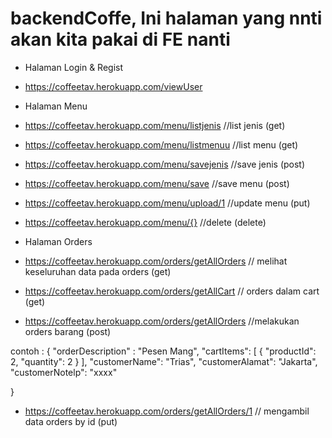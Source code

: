 # backendCoffe, Ini halaman yang nnti akan kita pakai di FE nanti

* Halaman Login & Regist 
* https://coffeetav.herokuapp.com/viewUser

* Halaman Menu 
* https://coffeetav.herokuapp.com/menu/listjenis //list jenis (get)
* https://coffeetav.herokuapp.com/menu/listmenuu //list menu (get)
* https://coffeetav.herokuapp.com/menu/savejenis //save jenis (post)
* https://coffeetav.herokuapp.com/menu/save //save menu (post)
* https://coffeetav.herokuapp.com/menu/upload/1 //update menu (put)
* https://coffeetav.herokuapp.com/menu/{} //delete (delete)

* Halaman Orders 
* https://coffeetav.herokuapp.com/orders/getAllOrders // melihat keseluruhan data pada orders (get) 
* https://coffeetav.herokuapp.com/orders/getAllCart // orders dalam cart (get)
* https://coffeetav.herokuapp.com/orders/getAllOrders //melakukan orders barang (post)

contoh : 
{
    "orderDescription" : "Pesen Mang",
    "cartItems": [
     {
         "productId": 2,
         "quantity": 2
     }
 ],
 "customerName": "Trias",
 "customerAlamat": "Jakarta",
 "customerNotelp": "xxxx"

}

* https://coffeetav.herokuapp.com/orders/getAllOrders/1 // mengambil data orders by id (put)
